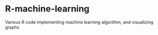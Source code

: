 # R-machine-learning
Various R code implementing machine learning algorithm, and visualizing graphs
